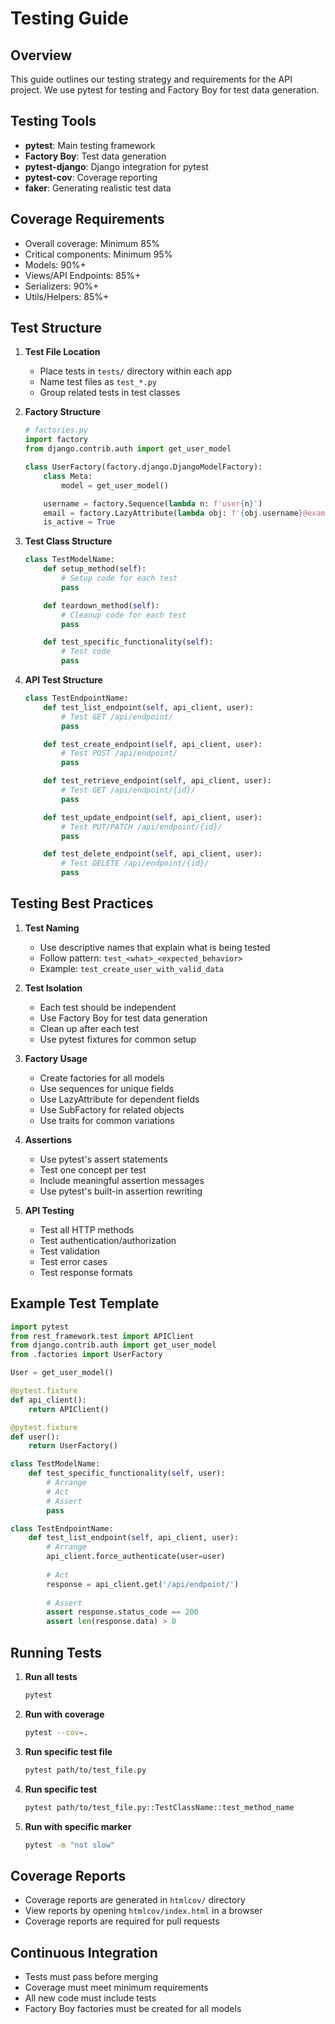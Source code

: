# Testing Guide

## Overview
This guide outlines our testing strategy and requirements for the API project. We use pytest for testing and Factory Boy for test data generation.

## Testing Tools
- **pytest**: Main testing framework
- **Factory Boy**: Test data generation
- **pytest-django**: Django integration for pytest
- **pytest-cov**: Coverage reporting
- **faker**: Generating realistic test data

## Coverage Requirements
- Overall coverage: Minimum 85%
- Critical components: Minimum 95%
- Models: 90%+
- Views/API Endpoints: 85%+
- Serializers: 90%+
- Utils/Helpers: 85%+

## Test Structure
1. **Test File Location**
   - Place tests in `tests/` directory within each app
   - Name test files as `test_*.py`
   - Group related tests in test classes

2. **Factory Structure**
   ```python
   # factories.py
   import factory
   from django.contrib.auth import get_user_model

   class UserFactory(factory.django.DjangoModelFactory):
       class Meta:
           model = get_user_model()

       username = factory.Sequence(lambda n: f'user{n}')
       email = factory.LazyAttribute(lambda obj: f'{obj.username}@example.com')
       is_active = True
   ```

3. **Test Class Structure**
   ```python
   class TestModelName:
       def setup_method(self):
           # Setup code for each test
           pass

       def teardown_method(self):
           # Cleanup code for each test
           pass

       def test_specific_functionality(self):
           # Test code
           pass
   ```

4. **API Test Structure**
   ```python
   class TestEndpointName:
       def test_list_endpoint(self, api_client, user):
           # Test GET /api/endpoint/
           pass

       def test_create_endpoint(self, api_client, user):
           # Test POST /api/endpoint/
           pass

       def test_retrieve_endpoint(self, api_client, user):
           # Test GET /api/endpoint/{id}/
           pass

       def test_update_endpoint(self, api_client, user):
           # Test PUT/PATCH /api/endpoint/{id}/
           pass

       def test_delete_endpoint(self, api_client, user):
           # Test DELETE /api/endpoint/{id}/
           pass
   ```

## Testing Best Practices

1. **Test Naming**
   - Use descriptive names that explain what is being tested
   - Follow pattern: `test_<what>_<expected_behavior>`
   - Example: `test_create_user_with_valid_data`

2. **Test Isolation**
   - Each test should be independent
   - Use Factory Boy for test data generation
   - Clean up after each test
   - Use pytest fixtures for common setup

3. **Factory Usage**
   - Create factories for all models
   - Use sequences for unique fields
   - Use LazyAttribute for dependent fields
   - Use SubFactory for related objects
   - Use traits for common variations

4. **Assertions**
   - Use pytest's assert statements
   - Test one concept per test
   - Include meaningful assertion messages
   - Use pytest's built-in assertion rewriting

5. **API Testing**
   - Test all HTTP methods
   - Test authentication/authorization
   - Test validation
   - Test error cases
   - Test response formats

## Example Test Template

```python
import pytest
from rest_framework.test import APIClient
from django.contrib.auth import get_user_model
from .factories import UserFactory

User = get_user_model()

@pytest.fixture
def api_client():
    return APIClient()

@pytest.fixture
def user():
    return UserFactory()

class TestModelName:
    def test_specific_functionality(self, user):
        # Arrange
        # Act
        # Assert
        pass

class TestEndpointName:
    def test_list_endpoint(self, api_client, user):
        # Arrange
        api_client.force_authenticate(user=user)
        
        # Act
        response = api_client.get('/api/endpoint/')
        
        # Assert
        assert response.status_code == 200
        assert len(response.data) > 0
```

## Running Tests

1. **Run all tests**
   ```bash
   pytest
   ```

2. **Run with coverage**
   ```bash
   pytest --cov=.
   ```

3. **Run specific test file**
   ```bash
   pytest path/to/test_file.py
   ```

4. **Run specific test**
   ```bash
   pytest path/to/test_file.py::TestClassName::test_method_name
   ```

5. **Run with specific marker**
   ```bash
   pytest -m "not slow"
   ```

## Coverage Reports
- Coverage reports are generated in `htmlcov/` directory
- View reports by opening `htmlcov/index.html` in a browser
- Coverage reports are required for pull requests

## Continuous Integration
- Tests must pass before merging
- Coverage must meet minimum requirements
- All new code must include tests
- Factory Boy factories must be created for all models 